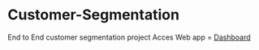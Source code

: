 # Customer-Segmentation
End to End customer segmentation project
Acces Web app = [Dashboard](https://customer-insight.onrender.com/)
